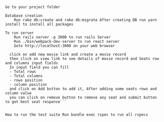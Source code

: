 
    Go to your project folder

    Database creation
        Run rake db:create and rake db:migrate After creating DB run yarn install to install all packages

    To run server
        Run rails server -p 3000 to run rails Server
        Run ./bin/webpack-dev-server to run react server
        Goto http://localhost:3000 on your web browser

      click on add new movie link and create a movie record
      then click on view link to see details of movie record and Seats row and columns input fields
      In input field you can fill
      - Total rows
      - Total columns
      - rows position
      - column position
      and click on Add button to add it, After adding some seats rows and column value
      you can click on remove button to remove any seat and submit button to get best seat response```
      

    How to run the test suite Run bundle exec rspec to run all rspecs
